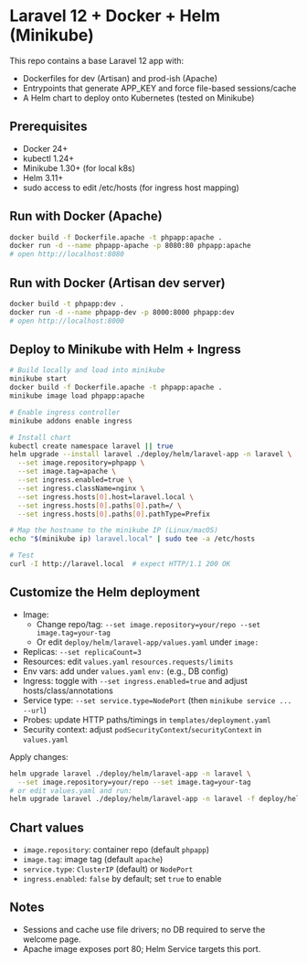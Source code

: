 # Laravel 12 + Docker + Helm (Minikube)

This repo contains a base Laravel 12 app with:
- Dockerfiles for dev (Artisan) and prod-ish (Apache)
- Entrypoints that generate APP_KEY and force file-based sessions/cache
- A Helm chart to deploy onto Kubernetes (tested on Minikube)

## Prerequisites
- Docker 24+
- kubectl 1.24+
- Minikube 1.30+ (for local k8s)
- Helm 3.11+
- sudo access to edit /etc/hosts (for ingress host mapping)

## Run with Docker (Apache)

```bash
docker build -f Dockerfile.apache -t phpapp:apache .
docker run -d --name phpapp-apache -p 8080:80 phpapp:apache
# open http://localhost:8080
```

## Run with Docker (Artisan dev server)

```bash
docker build -t phpapp:dev .
docker run -d --name phpapp-dev -p 8000:8000 phpapp:dev
# open http://localhost:8000
```

## Deploy to Minikube with Helm + Ingress

```bash
# Build locally and load into minikube
minikube start
docker build -f Dockerfile.apache -t phpapp:apache .
minikube image load phpapp:apache

# Enable ingress controller
minikube addons enable ingress

# Install chart
kubectl create namespace laravel || true
helm upgrade --install laravel ./deploy/helm/laravel-app -n laravel \
  --set image.repository=phpapp \
  --set image.tag=apache \
  --set ingress.enabled=true \
  --set ingress.className=nginx \
  --set ingress.hosts[0].host=laravel.local \
  --set ingress.hosts[0].paths[0].path=/ \
  --set ingress.hosts[0].paths[0].pathType=Prefix

# Map the hostname to the minikube IP (Linux/macOS)
echo "$(minikube ip) laravel.local" | sudo tee -a /etc/hosts

# Test
curl -I http://laravel.local  # expect HTTP/1.1 200 OK
```

## Customize the Helm deployment
- Image:
  - Change repo/tag: `--set image.repository=your/repo --set image.tag=your-tag`
  - Or edit `deploy/helm/laravel-app/values.yaml` under `image:`
- Replicas: `--set replicaCount=3`
- Resources: edit `values.yaml` `resources.requests/limits`
- Env vars: add under `values.yaml` `env:` (e.g., DB config)
- Ingress: toggle with `--set ingress.enabled=true` and adjust hosts/class/annotations
- Service type: `--set service.type=NodePort` (then `minikube service ... --url`)
- Probes: update HTTP paths/timings in `templates/deployment.yaml`
- Security context: adjust `podSecurityContext`/`securityContext` in `values.yaml`

Apply changes:
```bash
helm upgrade laravel ./deploy/helm/laravel-app -n laravel \
  --set image.repository=your/repo --set image.tag=your-tag
# or edit values.yaml and run:
helm upgrade laravel ./deploy/helm/laravel-app -n laravel -f deploy/helm/laravel-app/values.yaml
```

## Chart values
- `image.repository`: container repo (default `phpapp`)
- `image.tag`: image tag (default `apache`)
- `service.type`: `ClusterIP` (default) or `NodePort`
- `ingress.enabled`: `false` by default; set `true` to enable

## Notes
- Sessions and cache use file drivers; no DB required to serve the welcome page.
- Apache image exposes port 80; Helm Service targets this port.
